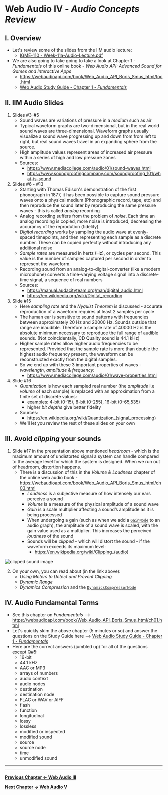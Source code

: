 # Web Audio IV - *Audio Concepts Review*

## I. Overview
- Let's review some of the slides from the IIM audio lecture:
  - [IGME-110 - Week-11a-Audio-Lecture.pdf](./_files/Week-11a-Audio-Lecture.pdf)
- We are also going to take going to take a look at Chapter 1 - *Fundamentals* of this online book -  *Web Audio API: Advanced Sound for Games and Interactive Apps*
  - https://webaudioapi.com/book/Web_Audio_API_Boris_Smus_html/toc.html
  - [Web Audio Study Guide - Chapter 1 - *Fundamentals*](./web-audio-chapter-1.md)


## II. IIM Audio Slides

1) Slides #3-#5
    - Sound waves are variations of pressure in a *medium* such as air
    - Typical waveform graphs are two-dimensional, but in the real world sound waves are three-dimensional. Waveform graphs usually visualize a sound wave progressing up and down from from left to right, but real sound waves travel in an expanding sphere from the source.
    - High amplitude values represent areas of increased air pressure within a series of high and low pressure zones
    - Sources: 
      - https://www.mediacollege.com/audio/01/sound-waves.html
      - https://www.soundproofingcompany.com/soundproofing_101/what-is-sound
2) Slides #6 - #13
    - Starting with Thomas Edison's demonstration of the first phonograph in 1877, it has been possible to capture sound pressure waves onto a physical medium (Phonographic record, tape, etc) and then reproduce the sound later by reproducing the same pressure waves - this is called *analog* recording
    -  Analog recording suffers from the problem of *noise*. Each time an analog recording is copied, more noise is introduced, decreasing the accurancy of the reprodution (fidelity)
    - *Digital recording* works by sampling the audio wave at evenly-spaced timepoints, and then representing each sample as a discrete number. These can be copied perfectly without introducing any additional noise
    - *Sample rates* are measured in hertz (Hz), or cycles per second. This value is the number of samples captured per second in order to represent the waveform.
    - Recording sound from an analog-to-digital-converter (like a modern microphone) converts a time-varying voltage signal into a discrete-time signal, a sequence of real numbers
    - Sources:
      - https://manual.audacityteam.org/man/digital_audio.html
      - https://en.wikipedia.org/wiki/Digital_recording
3) Slide #15
    - Here *sampling rate* and the *Nyquist Theorem* is discussed - accurate reproduction of a waveform requires at least 2 samples per cycle
    - The human ear is sensitive to sound patterns with frequencies between approximately 20 Hz and 20000 Hz. Sounds outside that range are inaudible. Therefore a sample rate of 40000 Hz is the absolute minimum necessary to reproduce the full range of audible sounds. (Not coincidentally, CD Quality sound is 44.1 kHz)
    - Higher sample rates allow higher audio frequencies to be represented. Provided that the sample rate is more than double the highest audio frequency present, the waveform can be reconstructed exactly from the digital samples. 
    - So we end up with these 3 important properties of waves - *wavelength*, *amplitude* & *frequency*:
      - https://www.mediacollege.com/audio/01/wave-properties.html
4) Slide #16
    - *Quantization* is how each sampled real number (the *amplitude* i.e *volume* of each sample) is replaced with an approximation from a finite set of discrete values:
      - examples: 4-bit (0-15), 8-bit (0-255), 16-bit (0-65,535)
      - higher *bit depths* give better fidelity
    - Sources:
      - https://en.wikipedia.org/wiki/Quantization_(signal_processing)
   - We'll let you review the rest of these slides on your own   
    
 ## III. Avoid *clipping* your sounds
 
 1) Slide #17 in the presentation above mentioned *headroom* - which is the maximum amount of undistorted signal a system can handle compared to the average level for which the system is designed. When we run out of headroom, distortion happens.
    - There is a discussion of this in the *Volume & Loudness* chapter of the online web audio book - https://webaudioapi.com/book/Web_Audio_API_Boris_Smus_html/ch03.html
      - *Loudness* is a subjective measure of how intensely our ears perceive a sound
      - *Volume* is a measure of the physical amplitude of a sound wave
      - *Gain* is a scale multiplier affecting a sound’s amplitude as it is being processed
      - When undergoing a gain (such as when we add a [`GainNode`](https://developer.mozilla.org/en-US/docs/Web/API/GainNode) to an audio graph), the amplitude of a sound wave is scaled, with the gain value used as a multiplier. This increases the perceived *loudness* of the sound
      - Sounds will be *clipped* - which will distort the sound - if the waveform exceeds its maximum level:
        - https://en.wikipedia.org/wiki/Clipping_(audio)
     
 <img src="https://webaudioapi.com/book/Web_Audio_API_Boris_Smus_html/images/waap_0305.png" alt="clipped sound image">
 
2) On your own, you can read about (in the link above):
     - *Using Meters to Detect and Prevent Clipping*
     - *Dynamic Range*
     - *Dynamics Compression* and the [`DynamicsCompressorNode`](https://developer.mozilla.org/en-US/docs/Web/API/DynamicsCompressorNode)
 
 ## IV. Audio Fundamental Terms
 
 - See this chapter on *Fundamentals* --> https://webaudioapi.com/book/Web_Audio_API_Boris_Smus_html/ch01.html
 - Let's quickly skim the above chapter (5 minutes or so) and answer the questions on the Study Guide here  --> [Web Audio Study Guide - Chapter 1 - *Fundamentals*](./web-audio-chapter-1.md)
 - Here are the correct answers (jumbled up) for all of the questions except Q#5:
   - 16-bit
   - 44.1 kHz
   - AAC or MP3
   - arrays of numbers
   - audio context
   - audio nodes
   - destination
   - destination node
   - FLAC or WAV or AIFF
   - flash
   - function
   - longitudinal 
   - lossy
   - lossless
   - modified or inspected
   - modified sound
   - source
   - source node
   - time
   - unmodified sound
   

<hr><hr>

**[Previous Chapter <- Web Audio III](demo-web-audio-3.md)**

**[Next Chapter -> Web Audio V](demo-web-audio-5.md)**
